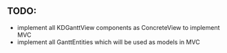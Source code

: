 ## TODO:

 - implement all KDGanttView components as ConcreteView to implement MVC
 - implement all GanttEntities which will be used as models in MVC
